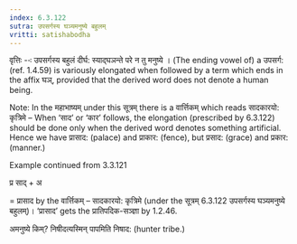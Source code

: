 ```yaml
---
index: 6.3.122
sutra: उपसर्गस्य घञ्यमनुष्ये बहुलम्
vritti: satishabodha
---
```






वृत्तिः --ः उपसर्गस्य बहुलं दीर्घ: स्याद्घञन्ते परे न तु मनुष्ये । (The ending vowel of) a उपसर्ग: (ref. 1.4.59) is variously elongated when followed by a term which ends in the affix घञ्, provided that the derived word does not denote a human being.

Note: In the महाभाष्यम् under this सूत्रम् there is a वार्त्तिकम् which reads सादकारयो: कृत्रिमे – When ‘साद’ or ‘कार’ follows, the elongation (prescribed by 6.3.122) should be done only when the derived word denotes something artificial. Hence we have प्रासाद: (palace) and प्राकार: (fence), but प्रसाद: (grace) and प्रकार: (manner.)


Example continued from 3.3.121


प्र साद् + अ

= प्रासाद by the वार्त्तिकम् – सादकारयो: कृत्रिमे (under the सूत्रम् 6.3.122 उपसर्गस्य घञ्यमनुष्ये बहुलम्)। ‘प्रासाद’ gets the प्रातिपदिक-सञ्ज्ञा by 1.2.46.


अमनुष्ये किम्? निषीदत्यस्मिन् पापमिति निषाद: (hunter tribe.)

